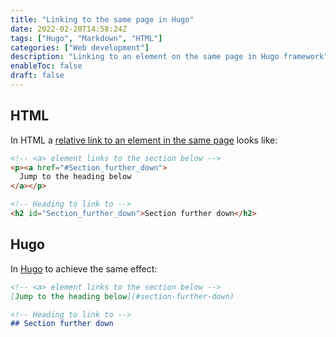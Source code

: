 ```yaml
---
title: "Linking to the same page in Hugo"
date: 2022-02-20T14:58:24Z
tags: ["Hugo", "Markdown", "HTML"]
categories: ["Web development"]
description: "Linking to an element on the same page in Hugo framework"
enableToc: false
draft: false
---
```


## HTML

In HTML a [relative link to an element in the same page](https://developer.mozilla.org/en-US/docs/Web/HTML/Element/a#linking_to_an_element_on_the_same_page) looks like:

```html
<!-- <a> element links to the section below -->
<p><a href="#Section_further_down">
  Jump to the heading below
</a></p>

<!-- Heading to link to -->
<h2 id="Section_further_down">Section further down</h2>
```

## Hugo

In [Hugo](https://gohugo.io/) to achieve the same effect:

```markdown
<!-- <a> element links to the section below -->
[Jump to the heading below](#section-further-down)

<!-- Heading to link to -->
## Section further down
```
